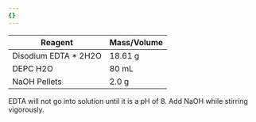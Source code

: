 ```yaml
---
{}
---
```


| Reagent               | Mass/Volume |
| --------------------- | ----------- |
| Disodium EDTA \* 2H2O | 18.61 g     |
| DEPC H2O              | 80 mL       |
| NaOH Pellets          | 2.0 g       |

EDTA will not go into solution until it is a pH of 8. Add NaOH while stirring vigorously.
